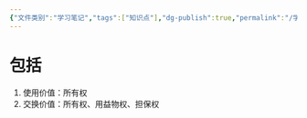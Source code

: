 ```yaml
---
{"文件类别":"学习笔记","tags":["知识点"],"dg-publish":true,"permalink":"/学习笔记/知识点cheese/财产价值/","dgPassFrontmatter":true,"created":"2024-09-20T15:49:10.598+08:00","updated":"2024-09-20T15:50:58.148+08:00"}
---
```


# 包括
1. 使用价值：所有权
2. 交换价值：所有权、用益物权、担保权